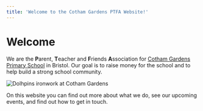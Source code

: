 ```yaml
---
title: 'Welcome to the Cotham Gardens PTFA Website!'
---
```


# Welcome

We are the **P**arent, **T**eacher and **F**riends **A**ssociation for [Cotham Gardens Primary School](https://www.cothamgardens.co.uk/) in Bristol. Our goal is to raise money for the school and to help build a strong school community.

![Dolhpins ironwork at Cotham Gardens](@assets/images/dolphins.jpg)

On this website you can find out more about what we do, see our upcoming events, and find out how to get in touch.
